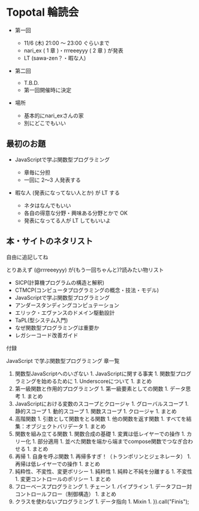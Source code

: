 # Topotal 輪読会

- 第一回
    - 11/6 (木) 21:00 〜 23:00 ぐらいまで
    - nari_ex ( 1 章 )・rrreeeyyy ( 2 章 ) が発表
    - LT (sawa-zen？・暇な人)
- 第二回
    - T.B.D.
    - 第一回開催時に決定

- 場所
    - 基本的にnari_exさんの家
    - 別にどこでもいい

## 最初のお題

- JavaScriptで学ぶ関数型プログラミング
    - 章毎に分担
    - 一回に 2〜3 人発表する

- 暇な人 (発表になってない人とか) が LT する
    - ネタはなんでもいい
    - 各自の得意な分野・興味ある分野とかで OK
    - 発表になってる人が LT してもいいよ

## 本・サイトのネタリスト

自由に追記してね

とりあえず (@rrreeeyyy) が(もう一回ちゃんと)?読みたい物リスト

- SICP(計算機プログラムの構造と解釈)
- CTMCP(コンピュータプログラミングの概念・技法・モデル)
- JavaScriptで学ぶ関数型プログラミング
- アンダースタンディングコンピュテーション
- エリック・エヴァンスのドメイン駆動設計
- TaPL(型システム入門)
- なぜ関数型プログラミングは重要か
- レガシーコード改善ガイド

付録

JavaScript で学ぶ関数型プログラミング 章一覧

1.    関数型JavaScriptへのいざない
    1.        JavaScriptに関する事実
    1.        関数型プログラミングを始めるために
    1.        Underscoreについて
    1.        まとめ
1.    第一級関数と作用的プログラミング
    1.        第一級要素としての関数
    1.        データ思考
    1.        まとめ
1.    JavaScriptにおける変数のスコープとクロージャ
    1.        グローバルスコープ
    1.        静的スコープ
    1.        動的スコープ
    1.        関数スコープ
    1.        クロージャ
    1.        まとめ
1.    高階関数
    1.        引数として関数をとる関数
    1.        他の関数を返す関数
    1.        すべてを結集：オブジェクトバリデータ
    1.        まとめ
1.    関数を組み立てる関数
    1.        関数合成の基礎
    1.        変異は低レイヤーでの操作
    1.        カリー化
    1.        部分適用
    1.        並べた関数を端から端までcompose関数でつなぎ合わせる
    1.        まとめ
1.    再帰
    1.        自身を呼ぶ関数
    1.        再帰多すぎ！（トランポリンとジェネレータ）
    1.        再帰は低レイヤーでの操作
    1.        まとめ
1.    純粋性、不変性、変更ポリシー
    1.        純粋性
    1.        純粋と不純を分離する
    1.        不変性
    1.        変更コントロールのポリシー
    1.        まとめ
1.    フローベースプログラミング
    1.        チェーン
    1.        パイプライン
    1.        データフロー対コントロールフロー（制御構造）
    1.        まとめ
1.    クラスを使わないプログラミング
    1.        データ指向
    1.        Mixin
    1.        }).call("Finis");
